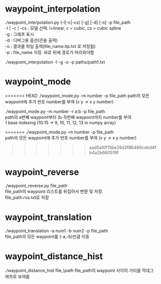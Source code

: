 # waypoint_interpolation
./waypoint_interpolation.py (-l|-c|-cs) \[-g] \[-d] \[-o] -p file\_path  
-l | -c | -cs : 모델 선택. l=linear, c = cubic, cs = cubic spline  
-g : 그래프 표시  
-d : 디버그용 옵션(콘솔 출력)  
-o : 결과물 파일 출력(file\_name.itp.txt 로 저장됨)  
-p : file_name 지정. 바로 뒤에 경로가 따라와야함  
  
./waypoint_interpolation -l -g -o -p paths/path1.txt  
  
# waypoint_mode
<<<<<<< HEAD
./waypoint_mode.py -m number -p file\_path
path의 모든 waypoint에 추가 번호 number를 부여 (x y -> x y number)

./waypoint_mode.py -m number -r a:b -p file\_path  
path의 a번째 waypoint부터 (b-1)번째 waypoint까지 number를 부여  
1 base indexing (10:15 -> 9, 10, 11, 12, 13 in numpy array)

=======
./waypoint_mode.py -m number -p file\_path  
path의 모든 waypoint에 추가 번호 number를 부여 (x y -> x y number)  
  
>>>>>>> aad5a10f15be28d2f86469cebd4fb4a2b660519f
# waypoint_reverse
./waypoint_reverse.py file\_path  
file\_path의 waypoint 리스트를 뒤집어서 변환 및 저장.  
file\_path.rvs.txt로 저장  
  
# waypoint_translation
./waypoint_translation -a num1 -b num2 -p file\_path  
file\_path의 모든 waypoint를 (-a,-b)만큼 이동  
 
# waypoint_distance_hist
./waypoint_distance_hist file_\path
file\_path의 waypoint 사이의 거리를 막대그래프로 보여줌
